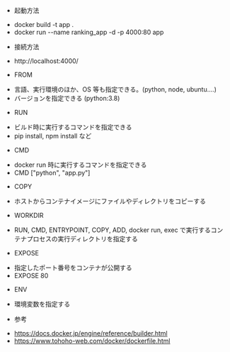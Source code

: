  * 起動方法
  - docker build -t app .
  - docker run --name ranking_app -d -p 4000:80 app
 * 接続方法
  - http://localhost:4000/

 * FROM
  - 言語、実行環境のほか、OS 等も指定できる。(python, node, ubuntu....)
  - バージョンを指定できる (python:3.8)
 
 * RUN
  - ビルド時に実行するコマンドを指定できる
  - pip install, npm install など

 * CMD
  - docker run 時に実行するコマンドを指定できる
  - CMD ["python", "app.py"]

 * COPY
  - ホストからコンテナイメージにファイルやディレクトリをコピーする

 * WORKDIR
  - RUN, CMD, ENTRYPOINT, COPY, ADD, docker run, exec で実行するコンテナプロセスの実行ディレクトリを指定する

 * EXPOSE
  - 指定したポート番号をコンテナが公開する
  - EXPOSE 80

 * ENV
  - 環境変数を指定する

 * 参考
  - https://docs.docker.jp/engine/reference/builder.html
  - https://www.tohoho-web.com/docker/dockerfile.html